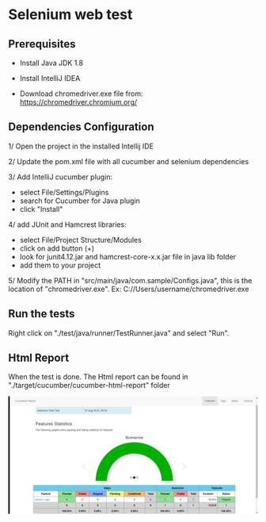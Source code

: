 # Selenium web test

## Prerequisites
- Install Java JDK 1.8

- Install IntelliJ IDEA

- Download chromedriver.exe file from: https://chromedriver.chromium.org/

## Dependencies Configuration
1/ Open the project in the installed Intellij IDE

2/ Update the pom.xml file with all cucumber and selenium dependencies

3/ Add IntelliJ cucumber plugin:
+ select File/Settings/Plugins
+ search for Cucumber for Java plugin
+ click "Install"

4/ add JUnit and Hamcrest libraries:
+ select File/Project Structure/Modules
+ click on add button (+)
+ look for junit4.12.jar and hamcrest-core-x.x.jar file in java lib folder
+ add them to your project

5/ Modify the PATH in "src/main/java/com.sample/Configs.java", this is the location of "chromedriver.exe".
Ex: C://Users/username/chromedriver.exe

## Run the tests
Right click on "./test/java/runner/TestRunner.java" and select "Run".

## Html Report
When the test is done. The Html report can be found in "./target/cucumber/cucumber-html-report" folder

![ScreenShot](./screenshot/cucumber_html_report.png)

